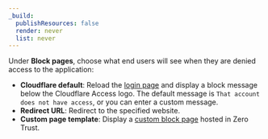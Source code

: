 ```yaml
---
_build:
  publishResources: false
  render: never
  list: never
---
```


Under **Block pages**, choose what end users will see when they are denied access to the application:

- **Cloudflare default**: Reload the [login page](/cloudflare-one/applications/custom-pages/#login-page) and display a block message below the Cloudflare Access logo. The default message is `That account does not have access`, or you can enter a custom message.
- **Redirect URL**: Redirect to the specified website.
- **Custom page template**: Display a [custom block page](/cloudflare-one/applications/custom-pages/#block-page) hosted in Zero Trust.
